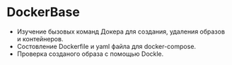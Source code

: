 # DockerBase
  - Изучение бызовых команд Докера для создания, удаления образов и контейнеров. 
  - Состовление Dockerfile и yaml файла для docker-compose. 
  - Проверка созданого образа с помощью Dockle.
